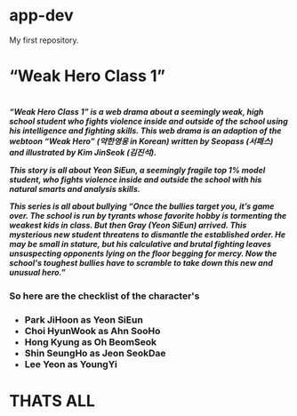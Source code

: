 # app-dev
My first repository.
<H1>  “Weak Hero Class 1” <H1>
  <H5>
  
 <p> “Weak Hero Class 1” is a web drama about a seemingly weak, high school student who fights violence inside and outside of the school using his intelligence and fighting skills. This web drama is an adaption of the webtoon “Weak Hero” (약한영웅 in Korean) written by Seopass (서패스) and illustrated by Kim JinSeok (김진석).
   <p>
 <p>  This story is all about Yeon SiEun, a seemingly fragile top 1% model student, who fights violence inside and outside the school with his natural smarts and analysis skills.
    <p>

 <p> This series is all about bullying “Once the bullies target you, it’s game over. The school is run by tyrants whose favorite hobby is tormenting the weakest kids in class. But then Gray (Yeon SiEun) arrived. This mysterious new student threatens to dismantle the established order. He may be small in stature, but his calculative and brutal fighting leaves unsuspecting opponents lying on the floor begging for mercy. Now the school's toughest bullies have to scramble to take down this new and unusual hero.”
        <H5>
   <H3> So here are the checklist of the character's  <H3>

   * Park JiHoon as Yeon SiEun
   * Choi HyunWook as Ahn SooHo
   * Hong Kyung as Oh BeomSeok
   * Shin SeungHo as Jeon SeokDae
   * Lee Yeon as YoungYi
   

  <h1> THATS ALL <h2>
